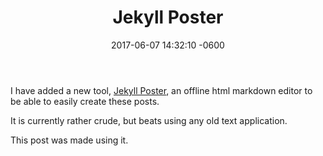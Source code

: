 ﻿---
layout: post
title: "Jekyll Poster"
date: 2017-06-07 14:32:10 -0600
categories: tools
comments: true
---

I have added a new tool, [Jekyll Poster](https://cdn.rawgit.com/AeonGames/AeonEngine/master/tools/jekyllposter/jekyllposter.html), an offline html markdown editor to be able to easily create these posts.

It is currently rather crude, but beats using any old text application.

This post was made using it.
